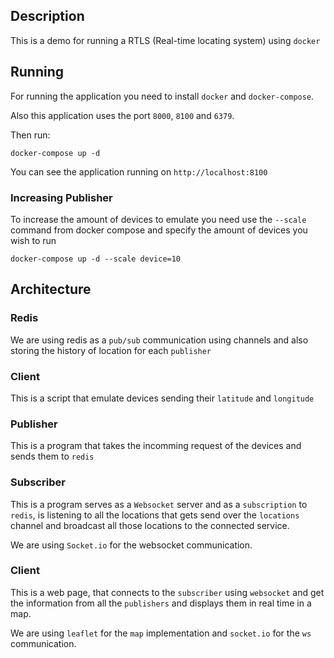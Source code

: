 ## Description
This is a demo for running a RTLS (Real-time locating system) using `docker`

## Running
For running the application you need to install `docker` and `docker-compose`.

Also this application uses the port `8000`, `8100` and `6379`.

Then run:
```
docker-compose up -d
```

You can see the application running on `http://localhost:8100`

### Increasing Publisher
To increase the amount of devices to emulate you need use the `--scale` command 
from docker compose and specify the amount of devices you wish to run

```
docker-compose up -d --scale device=10
```

## Architecture

### Redis
We are using redis as a `pub/sub` communication using channels and also storing the history of location for each `publisher`

### Client
This is a script that emulate devices sending their `latitude` and `longitude`

### Publisher
This is a program that takes the incomming request of the devices and sends them to `redis`

### Subscriber 
This is a program serves as a `Websocket` server and as a `subscription` to `redis`, is listening to all the locations that gets send over the `locations` channel and broadcast all those locations to the connected service.

We are using `Socket.io` for the websocket communication.

### Client
This is a web page, that connects to the `subscriber` using `websocket` and get the information from all the `publishers` and displays them in real time in a map. 

We are using `leaflet` for the `map` implementation and `socket.io` for the `ws` communication.


